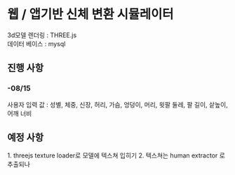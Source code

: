 <h1>웹 / 앱기반 신체 변환 시뮬레이터</h1>

3d모델 렌더링 : THREE.js<br>
데이터 베이스 : mysql

<h2>진행 사항</h2>

<h3>-08/15</h3>
<p></p> 
사용자 입력 값 : 성별, 체중, 신장, 허리, 가슴, 엉덩이, 머리, 윗팔 둘레, 팔 길이, 샅높이, 어깨 너비
<p></p> 

<h2>예정 사항</h2>
<p></p>
1. threejs texture loader로 모델에 텍스쳐 입히기
2. 텍스쳐는 human extractor 로 추출되나 
<p></p>
